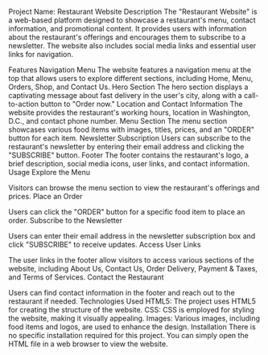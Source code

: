 Project Name: Restaurant Website
Description
The "Restaurant Website" is a web-based platform designed to showcase a restaurant's menu, contact information, and promotional content. It provides users with information about the restaurant's offerings and encourages them to subscribe to a newsletter. The website also includes social media links and essential user links for navigation.

Features
Navigation Menu
The website features a navigation menu at the top that allows users to explore different sections, including Home, Menu, Orders, Shop, and Contact Us.
Hero Section
The hero section displays a captivating message about fast delivery in the user's city, along with a call-to-action button to "Order now."
Location and Contact Information
The website provides the restaurant's working hours, location in Washington, D.C., and contact phone number.
Menu Section
The menu section showcases various food items with images, titles, prices, and an "ORDER" button for each item.
Newsletter Subscription
Users can subscribe to the restaurant's newsletter by entering their email address and clicking the "SUBSCRIBE" button.
Footer
The footer contains the restaurant's logo, a brief description, social media icons, user links, and contact information.
Usage
Explore the Menu

Visitors can browse the menu section to view the restaurant's offerings and prices.
Place an Order

Users can click the "ORDER" button for a specific food item to place an order.
Subscribe to the Newsletter

Users can enter their email address in the newsletter subscription box and click "SUBSCRIBE" to receive updates.
Access User Links

The user links in the footer allow visitors to access various sections of the website, including About Us, Contact Us, Order Delivery, Payment & Taxes, and Terms of Services.
Contact the Restaurant

Users can find contact information in the footer and reach out to the restaurant if needed.
Technologies Used
HTML5: The project uses HTML5 for creating the structure of the website.
CSS: CSS is employed for styling the website, making it visually appealing.
Images: Various images, including food items and logos, are used to enhance the design.
Installation
There is no specific installation required for this project. You can simply open the HTML file in a web browser to view the website.

